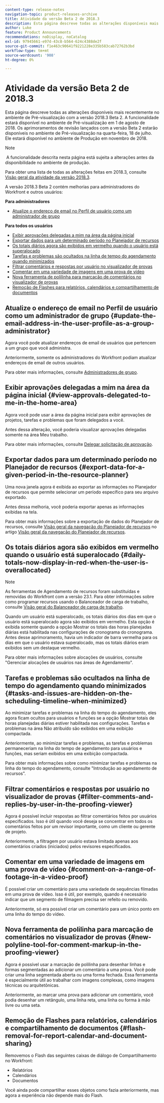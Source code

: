 ```yaml
---
content-type: release-notes
navigation-topic: product-releases-archive
title: Atividade da versão Beta 2 de 2018.3
description: Esta página descreve todas as alterações disponíveis mais recentemente no ambiente de Pré-visualização com a versão 2018.3 Beta 2. A funcionalidade estará disponível no ambiente de Pré-visualização em 1 de agosto de 2018. Os aprimoramentos de revisão lançados com a versão Beta 2 estarão disponíveis no ambiente de Pré-visualização na quarta-feira, 18 de julho. Ele estará disponível no ambiente de Produção em novembro de 2018.
author: Luke
feature: Product Announcements
recommendations: noDisplay, noCatalog
exl-id: 97945661-e97d-43c8-b564-624c4388de2f
source-git-commit: f1e463c90641f9221228e335b583cab72762b3bd
workflow-type: tm+mt
source-wordcount: '908'
ht-degree: 0%

---
```


# Atividade da versão Beta 2 de 2018.3

Esta página descreve todas as alterações disponíveis mais recentemente no ambiente de Pré-visualização com a versão 2018.3 Beta 2. A funcionalidade estará disponível no ambiente de Pré-visualização em 1 de agosto de 2018. Os aprimoramentos de revisão lançados com a versão Beta 2 estarão disponíveis no ambiente de Pré-visualização na quarta-feira, 18 de julho. Ele estará disponível no ambiente de Produção em novembro de 2018.

>[!NOTE]
>
> A funcionalidade descrita nesta página está sujeita a alterações antes da disponibilidade no ambiente de produção.

Para obter uma lista de todas as alterações feitas em 2018.3, consulte  [Visão geral da atividade da versão 2018.3](../../../../product-announcements/product-releases/quarterly-release-archive/2018.3-release-activity/2018-3-release-activity-overview.md).

A versão 2018.3 Beta 2 contém melhorias para administradores do Workfront e outros usuários:

**Para administradores**

* [Atualize o endereço de email no Perfil de usuário como um administrador de grupo](#update-the-email-address-in-the-user-profile-as-a-group-administrator)

**Para todos os usuários**

* [Exibir aprovações delegadas a mim na área da página inicial](#view-approvals-delegated-to-me-in-the-home-area)
* [Exportar dados para um determinado período no Planejador de recursos](#export-data-for-a-given-period-in-the-resource-planner)
* [Os totais diários agora são exibidos em vermelho quando o usuário está superalocado](#daily-totals-now-display-in-red-when-the-user-is-overallocated)
* [Tarefas e problemas são ocultados na linha de tempo do agendamento quando minimizados](#tasks-and-issues-are-hidden-on-the-scheduling-timeline-when-minimized)
* [Filtrar comentários e respostas por usuário no visualizador de provas](#filter-comments-and-replies-by-user-in-the-proofing-viewer)
* [Comentar em uma variedade de imagens em uma prova de vídeo](#comment-on-a-range-of-footage-in-a-video-proof)
* [Nova ferramenta de polilinha para marcação de comentários no visualizador de provas](#new-polyline-tool-for-comment-markup-in-the-proofing-viewer)
* [Remoção de Flashes para relatórios, calendários e compartilhamento de documentos](#flash-removal-for-report-calendar-and-document-sharing)

## Atualize o endereço de email no Perfil de usuário como um administrador de grupo {#update-the-email-address-in-the-user-profile-as-a-group-administrator}

Agora você pode atualizar endereços de email de usuários que pertencem a um grupo que você administra. 

Anteriormente, somente os administradores do Workfront podiam atualizar endereços de email de outros usuários. 

Para obter mais informações, consulte [Administradores de grupo](../../../../administration-and-setup/manage-groups/group-roles/group-administrators.md).

## Exibir aprovações delegadas a mim na área da página inicial {#view-approvals-delegated-to-me-in-the-home-area}

Agora você pode usar a área da página inicial para exibir aprovações de projetos, tarefas e problemas que foram delegados a você.

Antes dessa alteração, você poderia visualizar aprovações delegadas somente na área Meu trabalho.

Para obter mais informações, consulte [Delegar solicitação de aprovação](../../../../review-and-approve-work/manage-approvals/delegate-approval-requests.md).

## Exportar dados para um determinado período no Planejador de recursos {#export-data-for-a-given-period-in-the-resource-planner}

Uma nova janela agora é exibida ao exportar as informações no Planejador de recursos que permite selecionar um período específico para seu arquivo exportado.

Antes dessa melhoria, você poderia exportar apenas as informações exibidas na tela.

Para obter mais informações sobre a exportação de dados do Planejador de recursos, consulte [Visão geral da navegação do Planejador de recursos](../../../../resource-mgmt/resource-planning/resource-planner-navigation.md) no artigo [Visão geral da navegação do Planejador de recursos](../../../../resource-mgmt/resource-planning/resource-planner-navigation.md).

## Os totais diários agora são exibidos em vermelho quando o usuário está superalocado {#daily-totals-now-display-in-red-when-the-user-is-overallocated}

>[!NOTE]
>
>As ferramentas de Agendamento de recursos foram substituídas e removidas do Workfront com a versão 23.1. Para obter informações sobre como programar recursos usando o Balanceador de carga de trabalho, consulte [Visão geral do Balanceador de carga de trabalho](../../../../resource-mgmt/workload-balancer/overview-workload-balancer.md).

Quando um usuário está superalocado, os totais diários dos dias em que o usuário está superalocado agora são exibidos em vermelho. Esta opção é exibida somente quando a opção Mostrar os totais das horas planejadas diárias está habilitada nas configurações de cronograma do cronograma. Antes desse aprimoramento, havia um indicador de barra vermelha para os dias em que o usuário estava superalocado, mas os totais diários eram exibidos sem um destaque vermelho.

Para obter mais informações sobre alocações de usuários, consulte &quot;Gerenciar alocações de usuários nas áreas de Agendamento&quot;.

## Tarefas e problemas são ocultados na linha de tempo do agendamento quando minimizados {#tasks-and-issues-are-hidden-on-the-scheduling-timeline-when-minimized}

Ao minimizar tarefas e problemas na linha do tempo do agendamento, eles agora ficam ocultos para usuários e funções se a opção Mostrar totais de horas planejadas diárias estiver habilitada nas configurações. Tarefas e problemas na área Não atribuído são exibidos em uma exibição compactada.

Anteriormente, ao minimizar tarefas e problemas, as tarefas e problemas permaneceriam na linha do tempo de agendamento para usuários e funções, mas seriam exibidos em uma exibição compactada.

Para obter mais informações sobre como minimizar tarefas e problemas na linha do tempo do agendamento, consulte &quot;Introdução ao agendamento de recursos&quot;.

## Filtrar comentários e respostas por usuário no visualizador de provas {#filter-comments-and-replies-by-user-in-the-proofing-viewer}

Agora é possível incluir respostas ao filtrar comentários feitos por usuários especificados. Isso é útil quando você deseja se concentrar em todos os comentários feitos por um revisor importante, como um cliente ou gerente de projeto.

Anteriormente, a filtragem por usuário estava limitada apenas aos comentários criados (iniciados) pelos revisores especificados.

## Comentar em uma variedade de imagens em uma prova de vídeo {#comment-on-a-range-of-footage-in-a-video-proof}

É possível criar um comentário para uma variedade de sequências filmadas em uma prova de vídeo. Isso é útil, por exemplo, quando é necessário indicar que um segmento de filmagem precisa ser refeito ou removido.

Anteriormente, só era possível criar um comentário para um único ponto em uma linha do tempo do vídeo.

## Nova ferramenta de polilinha para marcação de comentários no visualizador de provas {#new-polyline-tool-for-comment-markup-in-the-proofing-viewer}

Agora é possível usar a marcação de polilinha para desenhar linhas e formas segmentadas ao adicionar um comentário a uma prova. Você pode criar uma linha segmentada aberta ou uma forma fechada. Essa ferramenta é especialmente útil ao trabalhar com imagens complexas, como imagens técnicas ou arquitetônicas.

Anteriormente, ao marcar uma prova para adicionar um comentário, você podia desenhar um retângulo, uma linha reta, uma linha ou forma à mão livre ou uma seta.

## Remoção de Flashes para relatórios, calendários e compartilhamento de documentos {#flash-removal-for-report-calendar-and-document-sharing}

Removemos o Flash das seguintes caixas de diálogo de Compartilhamento no Workfront:

* Relatórios
* Calendários
* Documentos

Você ainda pode compartilhar esses objetos como fazia anteriormente, mas agora a experiência não depende mais do Flash.
